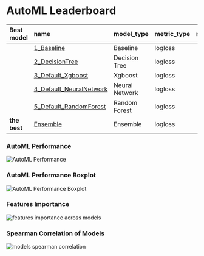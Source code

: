 # AutoML Leaderboard

| Best model   | name                                                         | model_type     | metric_type   |   metric_value |   train_time |
|:-------------|:-------------------------------------------------------------|:---------------|:--------------|---------------:|-------------:|
|              | [1_Baseline](1_Baseline/README.md)                           | Baseline       | logloss       |       1.3842   |         1.08 |
|              | [2_DecisionTree](2_DecisionTree/README.md)                   | Decision Tree  | logloss       |       0.914449 |        22.76 |
|              | [3_Default_Xgboost](3_Default_Xgboost/README.md)             | Xgboost        | logloss       |       0.646849 |        29.93 |
|              | [4_Default_NeuralNetwork](4_Default_NeuralNetwork/README.md) | Neural Network | logloss       |       0.867564 |         8.01 |
|              | [5_Default_RandomForest](5_Default_RandomForest/README.md)   | Random Forest  | logloss       |       0.790339 |        25.67 |
| **the best** | [Ensemble](Ensemble/README.md)                               | Ensemble       | logloss       |       0.645427 |         0.29 |

### AutoML Performance
![AutoML Performance](ldb_performance.png)

### AutoML Performance Boxplot
![AutoML Performance Boxplot](ldb_performance_boxplot.png)

### Features Importance
![features importance across models](features_heatmap.png)



### Spearman Correlation of Models
![models spearman correlation](correlation_heatmap.png)

